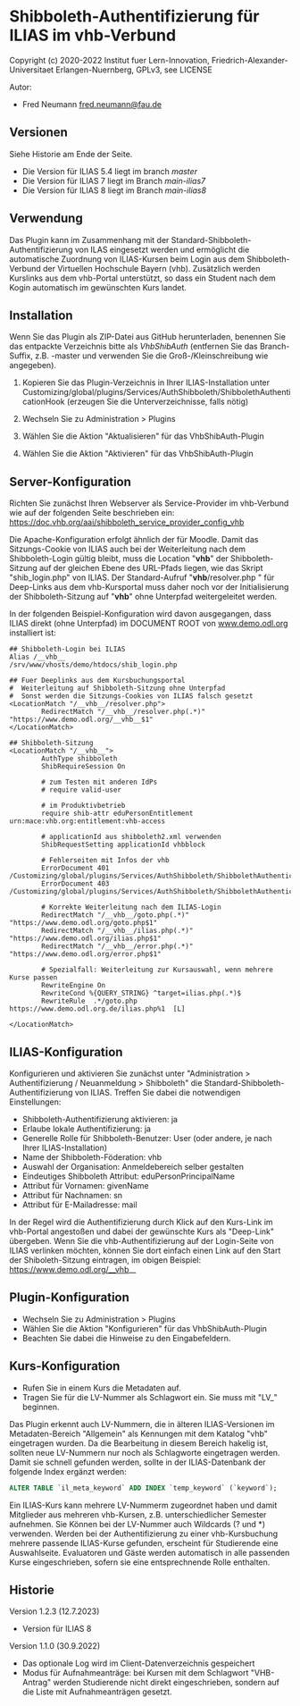 Shibboleth-Authentifizierung für ILIAS im vhb-Verbund
=====================================================

Copyright (c) 2020-2022 Institut fuer Lern-Innovation, Friedrich-Alexander-Universitaet Erlangen-Nuernberg, GPLv3, see LICENSE

Autor:
* Fred Neumann <fred.neumann@fau.de>

Versionen
---------

Siehe Historie am Ende der Seite.
* Die Version für ILIAS 5.4 liegt im branch *master*
* Die Version für ILIAS 7 liegt im Branch *main-ilias7*
* Die Version für ILIAS 8 liegt im Branch *main-ilias8*

Verwendung
----------
Das Plugin kann im Zusammenhang mit der Standard-Shibboleth-Authentifizierung von ILAS eingesetzt werden und ermöglicht die automatische Zuordnung
von ILIAS-Kursen beim Login aus dem Shibboleth-Verbund der Virtuellen Hochschule Bayern (vhb).
Zusätzlich werden Kurslinks aus dem vhb-Portal unterstützt, so dass ein Student nach dem Kogin automatisch im gewünschten Kurs landet.

Installation
------------

Wenn Sie das Plugin als ZIP-Datei aus GitHub herunterladen, benennen Sie das entpackte Verzeichnis bitte als *VhbShibAuth*
(entfernen Sie das Branch-Suffix, z.B. -master und verwenden Sie die Groß-/Kleinschreibung wie angegeben).

1. Kopieren Sie das Plugin-Verzeichnis in Ihrer ILIAS-Installation unter
Customizing/global/plugins/Services/AuthShibboleth/ShibbolethAuthenticationHook
(erzeugen Sie die Unterverzeichnisse, falls nötig)

2. Wechseln Sie zu Administration > Plugins
3. Wählen Sie die Aktion  "Aktualisieren" für das VhbShibAuth-Plugin
4. Wählen Sie die Aktion  "Aktivieren" für das VhbShibAuth-Plugin


Server-Konfiguration
--------------------

Richten Sie zunächst Ihren Webserver als Service-Provider im vhb-Verbund wie auf der folgenden Seite beschrieben ein:
https://doc.vhb.org/aai/shibboleth_service_provider_config_vhb

Die Apache-Konfiguration erfolgt ähnlich der für Moodle. Damit das Sitzungs-Cookie von ILIAS auch bei der Weiterleitung nach dem Shibboleth-Login
gültig bleibt, muss die Location "__vhb__" der Shibboleth-Sitzung auf der gleichen Ebene des URL-Pfads liegen, wie das Skript "shib_login.php" von ILIAS.
Der Standard-Aufruf "__vhb__/resolver.php " für Deep-Links aus dem vhb-Kursportal muss daher noch vor der Initialisierung der Shibboleth-Sitzung auf "__vhb__"
ohne Unterpfad weitergeleitet werden.

In der folgenden Beispiel-Konfiguration wird davon ausgegangen, dass ILIAS direkt (ohne Unterpfad) im DOCUMENT ROOT von www.demo.odl.org installiert ist:

```
## Shibboleth-Login bei ILIAS
Alias /__vhb__                  /srv/www/vhosts/demo/htdocs/shib_login.php

## Fuer Deeplinks aus dem Kursbuchungsportal
#  Weiterleitung auf Shibboleth-Sitzung ohne Unterpfad
#  Sonst werden die Sitzungs-Cookies von ILIAS falsch gesetzt
<LocationMatch "/__vhb__/resolver.php">
        RedirectMatch "/__vhb__/resolver.php(.*)" "https://www.demo.odl.org/__vhb__$1"
</LocationMatch>

## Shibboleth-Sitzung
<LocationMatch "/__vhb__">
        AuthType shibboleth
        ShibRequireSession On

        # zum Testen mit anderen IdPs
        # require valid-user

        # im Produktivbetrieb
        require shib-attr eduPersonEntitlement urn:mace:vhb.org:entitlement:vhb-access

        # applicationId aus shibboleth2.xml verwenden
        ShibRequestSetting applicationId vhbblock

        # Fehlerseiten mit Infos der vhb
        ErrorDocument 401 /Customizing/global/plugins/Services/AuthShibboleth/ShibbolethAuthenticationHook/VhbShibAuth/templates/accessDenied.html
        ErrorDocument 403 /Customizing/global/plugins/Services/AuthShibboleth/ShibbolethAuthenticationHook/VhbShibAuth/templates/accessDenied.html

        # Korrekte Weiterleitung nach dem ILIAS-Login
        RedirectMatch "/__vhb__/goto.php(.*)"  "https://www.demo.odl.org/goto.php$1"
        RedirectMatch "/__vhb__/ilias.php(.*)"  "https://www.demo.odl.org/ilias.php$1"
        RedirectMatch "/__vhb__/error.php(.*)"  "https://www.demo.odl.org/error.php$1"

        # Spezialfall: Weiterleitung zur Kursauswahl, wenn mehrere Kurse passen
        RewriteEngine On
        RewriteCond %{QUERY_STRING} ^target=ilias.php(.*)$
        RewriteRule  .*/goto.php  https://www.demo.odl.org.de/ilias.php%1  [L]

</LocationMatch>
```


ILIAS-Konfiguration
-------------------

Konfigurieren und aktivieren Sie zunächst unter "Administration > Authentifizierung / Neuanmeldung > Shibboleth" die Standard-Shibboleth-Authentifizierung von ILIAS. Treffen Sie dabei die notwendigen Einstellungen:

* Shibboleth-Authentifizierung aktivieren: ja
* Erlaube lokale Authentifizierung: ja
* Generelle Rolle für Shibboleth-Benutzer: User (oder andere, je nach Ihrer ILIAS-Installation)
* Name der Shibboleth-Föderation: vhb
* Auswahl der Organisation: Anmeldebereich selber gestalten
* Eindeutiges Shibboleth Attribut: eduPersonPrincipalName
* Attribut für Vornamen: givenName
* Attribut für Nachnamen: sn
* Attribut für E-Mailadresse: mail

In der Regel wird die Authentifizierung durch Klick auf den Kurs-Link im vhb-Portal angestoßen und dabei der gewünschte Kurs als "Deep-Link" übergeben.
Wenn Sie die vhb-Authentifizierung auf der Login-Seite von ILIAS verlinken möchten, können Sie dort einfach einen Link auf den Start der Shiboleth-Sitzung eintragen, im obigen Beispiel:
https://www.demo.odl.org/__vhb__


Plugin-Konfiguration
--------------------

* Wechseln Sie zu Administration > Plugins
* Wählen Sie die Aktion "Konfigurieren" für das VhbShibAuth-Plugin
* Beachten Sie dabei die Hinweise zu den Eingabefeldern.

Kurs-Konfiguration
------------------

* Rufen Sie in einem Kurs die Metadaten auf.
* Tragen Sie für die LV-Nummer als Schlagwort ein. Sie muss mit "LV_" beginnen.

Das Plugin erkennt auch LV-Nummern, die in älteren ILIAS-Versionen im Metadaten-Bereich "Allgemein" als Kennungen mit dem Katalog "vhb" eingetragen wurden. Da die Bearbeitung in diesem Bereich hakelig ist, sollten neue LV-Nummern nur noch als Schlagworte eingetragen werden. Damit sie schnell gefunden werden, sollte in der ILIAS-Datenbank der folgende Index ergänzt werden:

````sql
ALTER TABLE `il_meta_keyword` ADD INDEX `temp_keyword` (`keyword`);
````

Ein ILIAS-Kurs kann mehrere LV-Nummerm zugeordnet haben und damit Mitglieder aus mehreren vhb-Kursen, z.B. unterschiedlicher Semester aufnehmen.
Sie Können bei der LV-Nummer auch Wildcards (? und *) verwenden. Werden bei der Authentifizierung zu einer vhb-Kursbuchung mehrere passende
ILIAS-Kurse gefunden, erscheint für Studierende eine Auswahlseite. Evaluatoren und Gäste werden automatisch in alle passenden Kurse eingeschrieben,
sofern sie eine entsprechnende Rolle enthalten.

Historie
--------

Version 1.2.3 (12.7.2023)
* Version für ILIAS 8

Version 1.1.0 (30.9.2022)
* Das optionale Log wird im Client-Datenverzeichnis gespeichert
* Modus für Aufnahmeanträge: bei Kursen mit dem Schlagwort "VHB-Antrag" werden Studierende nicht direkt eingeschrieben, sondern auf die Liste mit Aufnahmeanträgen gesetzt.
